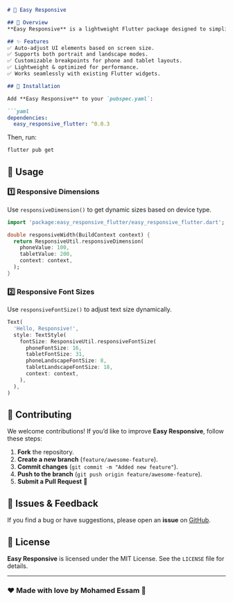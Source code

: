 ```md
# 📱 Easy Responsive

## 📌 Overview
**Easy Responsive** is a lightweight Flutter package designed to simplify responsive UI development. It provides an easy-to-use utility for dynamically adjusting dimensions and font sizes based on screen size and orientation, ensuring your Flutter app looks great on all devices—from mobile phones to tablets.

## ✨ Features
✅ Auto-adjust UI elements based on screen size.  
✅ Supports both portrait and landscape modes.  
✅ Customizable breakpoints for phone and tablet layouts.  
✅ Lightweight & optimized for performance.  
✅ Works seamlessly with existing Flutter widgets.

## 🚀 Installation

Add **Easy Responsive** to your `pubspec.yaml`:

```yaml
dependencies:
  easy_responsive_flutter: ^0.0.3
```

Then, run:

```sh
flutter pub get
```

## 📖 Usage

### 1️⃣ Responsive Dimensions

Use `responsiveDimension()` to get dynamic sizes based on device type.

```dart
import 'package:easy_responsive_flutter/easy_responsive_flutter.dart';

double responsiveWidth(BuildContext context) {
  return ResponsiveUtil.responsiveDimension(
    phoneValue: 100,
    tabletValue: 200,
    context: context,
  );
}
```

### 2️⃣ Responsive Font Sizes

Use `responsiveFontSize()` to adjust text size dynamically.

```dart
Text(
  'Hello, Responsive!',
  style: TextStyle(
    fontSize: ResponsiveUtil.responsiveFontSize(
      phoneFontSize: 16,
      tabletFontSize: 31,
      phoneLandscapeFontSize: 8,
      tabletLandscapeFontSize: 18,
      context: context,
    ),
  ),
)
```

## 🙌 Contributing

We welcome contributions! If you’d like to improve **Easy Responsive**, follow these steps:

1. **Fork** the repository.
2. **Create a new branch** (`feature/awesome-feature`).
3. **Commit changes** (`git commit -m "Added new feature"`).
4. **Push to the branch** (`git push origin feature/awesome-feature`).
5. **Submit a Pull Request** 🎉

## 🐛 Issues & Feedback

If you find a bug or have suggestions, please open an **issue** on [GitHub](https://github.com/your-repo-link).

## 📄 License

**Easy Responsive** is licensed under the MIT License. See the `LICENSE` file for details.

---

### ❤️ Made with love by **Mohamed Essam** 💙
```
